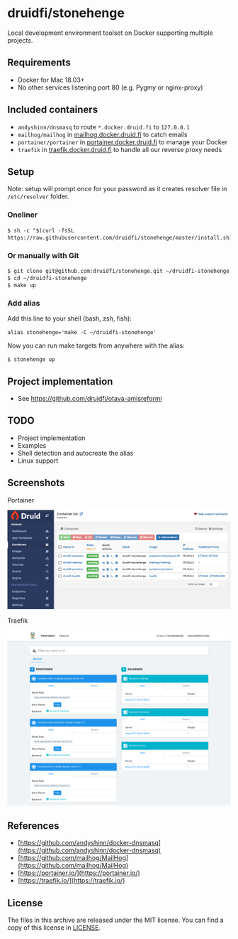 # druidfi/stonehenge

Local development environment toolset on Docker supporting multiple projects.

## Requirements

- Docker for Mac 18.03+
- No other services listening port 80 (e.g. Pygmy or nginx-proxy)

## Included containers

- `andyshinn/dnsmasq` to route `*.docker.druid.fi` to `127.0.0.1`
- `mailhog/mailhog` in [mailhog.docker.druid.fi](http://mailhog.docker.druid.fi) to catch emails
- `portainer/portainer` in [portainer.docker.druid.fi](http://portainer.docker.druid.fi) to manage your Docker
- `traefik` in [traefik.docker.druid.fi](http://traefik.docker.druid.fi) to handle all our reverse proxy needs

## Setup

Note: setup will prompt once for your password as it creates resolver file in `/etc/resolver` folder.

### Oneliner

```
$ sh -c "$(curl -fsSL https://raw.githubusercontent.com/druidfi/stonehenge/master/install.sh)"
```

### Or manually with Git

```
$ git clone git@github.com:druidfi/stonehenge.git ~/druidfi-stonehenge
$ cd ~/druidfi-stonehenge
$ make up
```

### Add alias

Add this line to your shell (bash, zsh, fish):

```
alias stonehenge='make -C ~/druidfi-stonehenge'
```

Now you can run make targets from anywhere with the alias:

```
$ stonehenge up
```

## Project implementation

- See https://github.com/druidfi/otava-amisreformi

## TODO

- Project implementation
- Examples
- Shell detection and autocreate the alias
- Linux support

## Screenshots

Portainer

![alt text](portainer_screenshot.png "Portainer screenshot")

Traefik

![alt text](traefik_screenshot.png "Traefik screenshot")

## References

- [https://github.com/andyshinn/docker-dnsmasq](https://github.com/andyshinn/docker-dnsmasq)
- [https://github.com/mailhog/MailHog](https://github.com/mailhog/MailHog)
- [https://portainer.io/](https://portainer.io/)
- [https://traefik.io/](https://traefik.io/)

## License

The files in this archive are released under the MIT license. You can find a copy of this license in [LICENSE](LICENSE).
